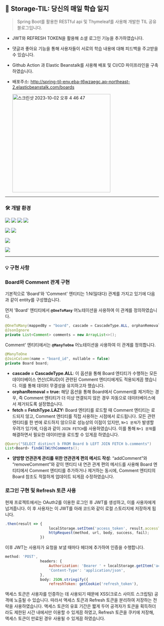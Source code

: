 ## 🤝 ****Storage-TIL: 당신의 매일 학습 일지****

> Spring Boot를 활용한 RESTful api 및 Thymeleaf를 사용해 개발한 TIL 공유 블로그입니다.
> 

- JWT와 REFRESH TOKEN을 활용해 소셜 로그인 기능을 추가하였습니다.
- 댓글과 좋아요 기능을 통해 사용자들이 서로의 학습 내용에 대해 피드백을 주고받을 수 있습니다.
- Github Action 과 Elastic Beanstalk를 사용해 배포 및 CI/CD 파이프라인을 구축하였습니다.
- 배포주소: http://spring-til-env.eba-t6wzaegc.ap-northeast-2.elasticbeanstalk.com/boards

  <img width="321" alt="스크린샷 2023-10-02 오후 4 46 47" src="https://github.com/kimihiqq/spring-til/assets/134909318/e2db7ee5-4a32-4693-b587-94fda00722cf">



---

### 🛠 개발 환경

<!-- 백엔드 -->
<img src="https://img.shields.io/badge/Java-007396?style=flat-square&logo=java&logoColor=white"/></a>
<img src="https://img.shields.io/badge/Spring Boot-6DB33F?style=flat-square&logo=SpringBoot&logoColor=white"/></a>
<img src="https://img.shields.io/badge/JPA-007396?style=flat-square&logo=hibernate&logoColor=white"/></a>
<img src="https://img.shields.io/badge/JWT Authentication-000000?style=flat-square"/></a>

<!-- 프론트엔드 -->
<img src="https://img.shields.io/badge/Thymeleaf-005F0F?style=flat-square&logo=Thymeleaf&logoColor=white"/></a>
<img src="https://img.shields.io/badge/Bootstrap-563D7C?style=flat-square&logo=bootstrap&logoColor=white"/></a>

<!-- 인프라 -->
<img src="https://img.shields.io/badge/AWS Elastic Beanstalk-232F3E?style=flat-square&logo=amazonaws&logoColor=white"/></a>

<!-- CI/CD -->
<img src="https://img.shields.io/badge/Github Actions-2088FF?style=flat-square&logo=githubactions&logoColor=white"/></a>


---

### 💡 구현 사항
 ### Board와 Comment 관계 구현

기본적으로 'Board'와 'Comment' 엔티티는 1:N(일대다) 관계를 가지고 있기에 다음과 같이 entity를 구성했습니다.

먼저 'Board' 엔티티에서 **`@OneToMany`** 어노테이션을 사용하여 이 관계를 정의하였습니다.

```java
@OneToMany(mappedBy = "board", cascade = CascadeType.ALL, orphanRemoval = true, fetch = FetchType.LAZY)
@JsonIgnore
private List<Comment> comments = new ArrayList<>();
```

Comment' 엔티티에서는 **`@ManyToOne`** 어노테이션을 사용하여 이 관계를 정의합니다.

```java
@ManyToOne
@JoinColumn(name = "board_id", nullable = false)
private Board board;

```

- **cascade = CascadeType.ALL**: 이 옵션을 통해 Board 엔티티가 수행하는 모든 데이터베이스 연산(CRUD)이 관련된 Comment 엔티티에게도 적용되게끔 했습니다. 이를 통해 데이터 무결성을 유지하고자 했습니다.
- **orphanRemoval = true:** 해당 옵션을 통해  Board에서 Comment를 제거하는 경우, 즉  Comment 엔티티가 더 이상 연결되지 않은 경우  자동으로 데이터베이스에서 제거되도록 설정했습니다.
- **fetch = FetchType.LAZY:** Board 엔티티를 로드할 때 Comment 엔티티는 로드되지 않고, Comment 엔티티를 직접 사용하는 시점에서 로드됩니다. 모든 관련 엔티티를 한 번에 로드하지 않으므로 성능상의 이점이 있지만, `N+1 문제`가 발생할 우려가 있기에, 다음과 같이 `JOIN FETCH`를 사용하였습니다. 이를 통해 `N+1 문제`를 해결하면서 필요한 데이터만을 로드할 수 있게끔 하였습니다.
 
```java
@Query("SELECT distinct b FROM Board b LEFT JOIN FETCH b.comments")
List<Board> findAllWithComments();
```

- **양방향 연관관계 관리를 위한 연관관계 편의 메서드 작성**: “addComment”와 “removeComment”와 같이 엔티티 내 연관 관계 편의 메서드를 사용해  Board 엔티티에서 Comment 엔티티를 추가하거나 제거하는 동시에, Comment 엔티티의 Board 참조도 적절하게 업데이트 되게끔 수정하였습니다.

 ### 로그인 구현 및 Refresh 토큰 사용

현재 프로젝트에서는 OAuth2를 이용한 로그인 후 JWT를 생성하고, 이를 사용자에게 넘겨줍니다. 이 후 사용자는 이 JWT를 아래 코드와 같이 로컬 스토리지에 저장하게 됩니다.

```jsx
.then(result => { 
                    localStorage.setItem('access_token', result.accessToken);
                    httpRequest(method, url, body, success, fail);
                })
```

이후 JWT는 사용자가 요청을 보낼 때마다 헤더에 추가하여 인증을 수행합니다.

```jsx
method: 'POST',
                headers: {
                    Authorization: 'Bearer ' + localStorage.getItem('access_token'),
                    'Content-Type': 'application/json',
                },
                body: JSON.stringify({
                    refreshToken: getCookie('refresh_token'),
```

액세스 토큰은 사용자를 인증하는 데 사용되기 때문에 XSS(크로스 사이트 스크립팅) 공격에 노출될 수 있습니다. 따라서 액세스 토큰과 Refresh 토큰을 분리하여 저장하는 전략을 사용하였습니다. 액세스 토큰의 유효 기간은 짧게 두어 공격자가 토큰을 획득하더라도 제한된 시간 내에서만 이용할 수 있게끔 하였고, Refresh 토큰을 쿠키에 저장해, 액세스 토큰이 만료된 경우 사용될 수 있게끔 하였습니다.
